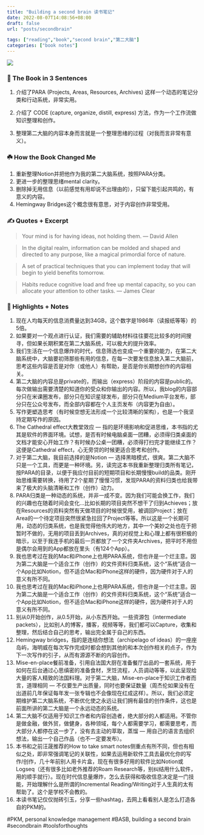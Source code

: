 ```yaml
---
title: "Building a second brain 读书笔记"
date: 2022-08-07T14:08:56+08:00
draft: false
url: "posts/secondbrain"

tags: ["reading","book","second brain","第二大脑"]
categories: ["book notes"]
---
```


![](/img/secbrain.jpg)

### 🚀 The Book in 3 Sentences

1. 介绍了PARA (Projects, Areas, Resources, Archives) 这样一个动态的笔记分类和行动系统，非常实用。

2. 介绍了 CODE (capture, organize, distill, express) 方法，作为一个工作流做知识整理和创作。

3. 整理第二大脑的内容本身而言就是一个整理思绪的过程（对我而言非常有意义）。

### ☘️ How the Book Changed Me

1. 重新整理Notion并把他作为我的第二大脑系统，按照PARA分类。
2. 更进一步的整理思绪mental clarity。
3. 删除掉无用信息（以前感觉有用却说不出理由的），只留下能引起共鸣的，有意义的内容。
4. Hemingway Bridges这个概念很有意思，对于内容创作非常受用。

### ✍️ Quotes + Excerpt

> Your mind is for having ideas, not holding them.
> — David Allen

> In the digital realm, information can be molded and shaped and directed to any purpose, like a magical primordial force of nature.

> A set of practical techniques that you can implement today that will begin to yield benefits tomorrow.

> Habits reduce cognitive load and free up mental capacity, so you can allocate your attention to other tasks.
> — James Clear <Atomic Habits>

### 📒 Highlights + Notes

1. 现在人均每天的信息消费量达到34GB，这个数字是1986年（读报纸等等）的5倍。
2. 如果要对一个观点进行认证，我们需要的辅助材料往往要花比较多的时间搜寻，但如果长期积累在第二大脑系统，可以极大的提升效率。
3. 我们生活在一个信息爆炸的时代，信息筛选也变成一个重要的能力，在第二大脑系统中，大脑要初筛那些有用的信息，在每一次要发信息放入第二大脑前，思考这些内容是否是对你（或他人）有帮助，是否是你长期想创作的内容相关。
4. 第二大脑的内容总是private的，而输出（express）阶段的内容是public的。每次做输出需要清楚的知道你的受众和你输出的内容。所以，我blog的内容部分只在米课圈发布，部分只在知识星球发布，部分只在Medium平台发布，部分只在公众号发布，而全部内容都在个人主页发布（内容更为自由）。
5. 写作更塑造思考（有时候空想无法形成一个比较清晰的架构），也是一个我坚持定期写作的原因。
6. The Cathedral effect大教堂效应 — 指的是环境影响和促进思维，本书指的尤其是软件的界面环境。试想，是否有时候电脑桌面一团糟，必须得归类桌面的文档才能安心开始工作？有时候办公桌一团糟，必须得打扫完才能继续工作？这便是Cathedral effect，心无旁贷的时候更适合思考和创作。
7. 对于第二大脑，我目前选择的是Notion — 选择黑暗模式，很爽。第二大脑不只是一个工具，而更是一种环境。另，读完这本书我重新整理归类所有笔记，按PARA的目录，以便于我应付目前的短期项目和长期慢慢build的品类。刚开始思维需要转换，待用了2个星期了慢慢习惯，发现PARA的资料归类也给我带来了极大的头脑清晰和工作（创作）动力。
8. PARA归类是一种动态的系统，并非一成不变。因为我们可能会换工作，我们的兴趣也在随着时间会变化…比如长期的项目突然不想干了归到Achieves；放在Resources的资料突然有天做项目的时候很受用，被调回Project；放在Area的一个待定项目突然很紧急拉回了Project等等。所以这是一个长期可用，动态的归类系统，也是我觉得他伟大的地方，其中一个美妙之处也在于把暂时不做的，无用的项目丢到Archives，真的对视觉上和心理上都有很积极的暗示，以至于我连手机的最后一页都放了一个文件夹Archives，把平时不用但是偶尔会用到的App都放在里头（有124个App）。
9. 我也思考过在我的Mac和iPhone上也用PARA系统，但也许是一个烂主意。因为第二大脑是一个适合工作（创作）的文件资料归类系统，这个“系统”适合一个App比如Notion，但不适合Mac和iPhone这样的硬件，因为硬件对于人的意义有所不同。
10. 我也思考过在我的Mac和iPhone上也用PARA系统，但也许是一个烂主意。因为第二大脑是一个适合工作（创作）的文件资料归类系统，这个“系统”适合一个App比如Notion，但不适合Mac和iPhone这样的硬件，因为硬件对于人的意义有所不同。
11. 别从0开始创作，从0.5开始，从小东西开始。一些资源包（intermediate packets），比如别人的博客，播客，视频等等，我们都可以Capture，收集和整理，然后结合自己的思考，输出完全属于自己的东西。
12. Hemingway bridges，指的是连结你想法（archipelago of ideas）的一座座岛屿，海明威在每次写作完成时都会想到其他的和本次创作相关的点子，作为下一次写作的引子，从而有源源不断的内容创作。
13. Mise-en-place餐前准备，引用自法国大厨在准备餐厅出品的一套系统，用于如何在后台通过心思缜密的准备食材，烹饪流程，人员调动等等，以此呈现给大量的客人精致的法国料理。对于第二大脑，Mise-en-place于知识工作者而言，道理相同 — 不仅要生产出质量，同时也要保证数量（周杰伦如果没有在出道前几年保证每年发一张专辑也不会像现在红成这样）。所以，我们必须定期维护第二大脑系统，不断优化使之永远让我们拥有最佳的创作条件，这也是前面所讲的第二大脑是一个永远动态的系统。
14. 第二大脑不仅适用于知识工作者和内容创造者，绝大部分的人都适用。不管你是做金融，做外贸，做健身，各种领域，每个人都需要学习，都需要思考，而大部分人都停在这一步了，没有去主动的萃取，蒸馏 — 用自己的语言去组织想法，输出一个自己作品（也不一定要发布）。
15. 本书和之前汪晟推荐的How to take smart notes侧重点有所不同，但也有相似之处，即非常强调笔记的关联性，如果去运用新软件工具去最优化你的写作/创作，几十年前别人用卡片盒，现在有很多好用的软件比如Notion或Logseq（还有很多比如老外推荐的Roam Research等，别纠结用什么软件，用的顺手就行）。现在时代信息量爆炸，怎么去获得和吸收信息决定是一门技能，开始理解什么是所谓的Incremental Reading/Writing对于人生真的太有帮助了。这个是学校不会教的。
16. 本读书笔记仅仅抛砖引玉，分享一些hashtag，去网上看看别人是怎么打造各自的PKM的。

#PKM, personal knowledge management
#BASB, building a second brain
#secondbrain
#toolsforthoughts